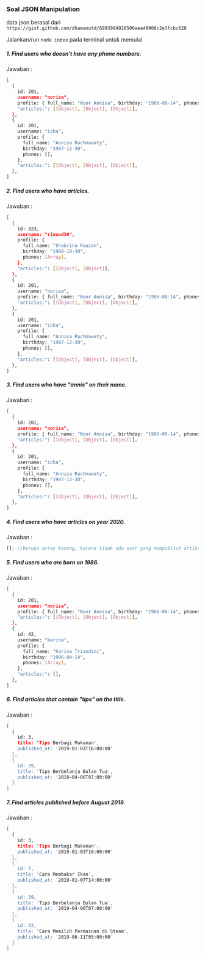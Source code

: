 ### Soal JSON Manipulation

data json berasal dari
`https://gist.github.com/dhamanutd/6993984928506eea49908c2e3fcbc628`

Jalankan/run `node index` pada terminal untuk memulai

##### 1. Find users who doesn't have any phone numbers.

Jawaban :

```bash
[
  {
    id: 201,
    username: "norisa",
    profile: { full_name: "Noor Annisa", birthday: "1986-08-14", phones: [] },
    "articles:": [[Object], [Object], [Object]],
  },
  {
    id: 201,
    username: "icha",
    profile: {
      full_name: "Annisa Rachmawaty",
      birthday: "1987-12-30",
      phones: [],
    },
    "articles:": [[Object], [Object], [Object]],
  },
]
```

##### 2. Find users who have articles.

Jawaban :

```bash
[
  {
    id: 323,
    username: "rinood30",
    profile: {
      full_name: "Shabrina Fauzan",
      birthday: "1988-10-30",
      phones: [Array],
    },
    "articles:": [[Object], [Object]],
  },
  {
    id: 201,
    username: "norisa",
    profile: { full_name: "Noor Annisa", birthday: "1986-08-14", phones: [] },
    "articles:": [[Object], [Object], [Object]],
  },
  {
    id: 201,
    username: "icha",
    profile: {
      full_name: "Annisa Rachmawaty",
      birthday: "1987-12-30",
      phones: [],
    },
    "articles:": [[Object], [Object], [Object]],
  },
]
```

##### 3. Find users who have "annis" on their name.

Jawaban :

```bash
[
  {
    id: 201,
    username: "norisa",
    profile: { full_name: "Noor Annisa", birthday: "1986-08-14", phones: [] },
    "articles:": [[Object], [Object], [Object]],
  },
  {
    id: 201,
    username: "icha",
    profile: {
      full_name: "Annisa Rachmawaty",
      birthday: "1987-12-30",
      phones: [],
    },
    "articles:": [[Object], [Object], [Object]],
  },
]
```

##### 4. Find users who have articles on year 2020.

Jawaban :

```javascript
[]; //berupa array kosong, karena tidak ada user yang mempublish artikel pada 2020
```

##### 5. Find users who are born on 1986.

Jawaban :

```bash
[
  {
    id: 201,
    username: "norisa",
    profile: { full_name: "Noor Annisa", birthday: "1986-08-14", phones: [] },
    "articles:": [[Object], [Object], [Object]],
  },
  {
    id: 42,
    username: "karina",
    profile: {
      full_name: "Karina Triandini",
      birthday: "1986-04-14",
      phones: [Array],
    },
    "articles:": [],
  },
]
```

##### 6. Find articles that contain "tips" on the title.

Jawaban :

```bash
[
  {
    id: 3,
    title: 'Tips Berbagi Makanan',
    published_at: '2019-01-03T16:00:00'
  },
  {
    id: 39,
    title: 'Tips Berbelanja Bulan Tua',
    published_at: '2019-04-06T07:00:00'
  }
]
```

##### 7. Find articles published before August 2019.

Jawaban :

```bash
[
  {
    id: 3,
    title: 'Tips Berbagi Makanan',
    published_at: '2019-01-03T16:00:00'
  },
  {
    id: 7,
    title: 'Cara Membakar Ikan',
    published_at: '2019-01-07T14:00:00'
  },
  {
    id: 39,
    title: 'Tips Berbelanja Bulan Tua',
    published_at: '2019-04-06T07:00:00'
  },
  {
    id: 43,
    title: 'Cara Memilih Permainan di Steam',
    published_at: '2019-06-11T05:00:00'
  }
]
```
